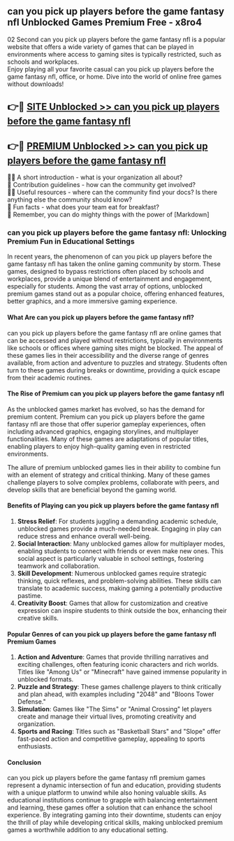 ## can you pick up players before the game fantasy nfl Unblocked Games Premium Free - x8ro4

02 Second can you pick up players before the game fantasy nfl is a popular website that offers a wide variety of games that can be played in environments where access to gaming sites is typically restricted, such as schools and workplaces.  
Enjoy playing all your favorite casual can you pick up players before the game fantasy nfl, office, or home. Dive into the world of online free games without downloads!

## 👉🔴 [SITE Unblocked >> can you pick up players before the game fantasy nfl](http://freeplayer.one?title=can_you_pick_up_players_before_the_game_fantasy_nfl&ref=13D)

## 👉🔴 [PREMIUM Unblocked >> can you pick up players before the game fantasy nfl](http://freeplayer.one?title=can_you_pick_up_players_before_the_game_fantasy_nfl&ref=13D)

🙋‍♀️ A short introduction - what is your organization all about?  
🌈 Contribution guidelines - how can the community get involved?  
👩‍💻 Useful resources - where can the community find your docs? Is there anything else the community should know?  
🍿 Fun facts - what does your team eat for breakfast?  
🧙 Remember, you can do mighty things with the power of [Markdown]

### can you pick up players before the game fantasy nfl: Unlocking Premium Fun in Educational Settings

In recent years, the phenomenon of can you pick up players before the game fantasy nfl has taken the online gaming community by storm. These games, designed to bypass restrictions often placed by schools and workplaces, provide a unique blend of entertainment and engagement, especially for students. Among the vast array of options, unblocked premium games stand out as a popular choice, offering enhanced features, better graphics, and a more immersive gaming experience.

#### What Are can you pick up players before the game fantasy nfl?

can you pick up players before the game fantasy nfl are online games that can be accessed and played without restrictions, typically in environments like schools or offices where gaming sites might be blocked. The appeal of these games lies in their accessibility and the diverse range of genres available, from action and adventure to puzzles and strategy. Students often turn to these games during breaks or downtime, providing a quick escape from their academic routines.

#### The Rise of Premium can you pick up players before the game fantasy nfl

As the unblocked games market has evolved, so has the demand for premium content. Premium can you pick up players before the game fantasy nfl are those that offer superior gameplay experiences, often including advanced graphics, engaging storylines, and multiplayer functionalities. Many of these games are adaptations of popular titles, enabling players to enjoy high-quality gaming even in restricted environments.

The allure of premium unblocked games lies in their ability to combine fun with an element of strategy and critical thinking. Many of these games challenge players to solve complex problems, collaborate with peers, and develop skills that are beneficial beyond the gaming world.

#### Benefits of Playing can you pick up players before the game fantasy nfl

1.  **Stress Relief**: For students juggling a demanding academic schedule, unblocked games provide a much-needed break. Engaging in play can reduce stress and enhance overall well-being.
2.  **Social Interaction**: Many unblocked games allow for multiplayer modes, enabling students to connect with friends or even make new ones. This social aspect is particularly valuable in school settings, fostering teamwork and collaboration.
3.  **Skill Development**: Numerous unblocked games require strategic thinking, quick reflexes, and problem-solving abilities. These skills can translate to academic success, making gaming a potentially productive pastime.
4.  **Creativity Boost**: Games that allow for customization and creative expression can inspire students to think outside the box, enhancing their creative skills.

#### Popular Genres of can you pick up players before the game fantasy nfl Premium Games

1.  **Action and Adventure**: Games that provide thrilling narratives and exciting challenges, often featuring iconic characters and rich worlds. Titles like "Among Us" or "Minecraft" have gained immense popularity in unblocked formats.
2.  **Puzzle and Strategy**: These games challenge players to think critically and plan ahead, with examples including "2048" and "Bloons Tower Defense."
3.  **Simulation**: Games like "The Sims" or "Animal Crossing" let players create and manage their virtual lives, promoting creativity and organization.
4.  **Sports and Racing**: Titles such as "Basketball Stars" and "Slope" offer fast-paced action and competitive gameplay, appealing to sports enthusiasts.

#### Conclusion

can you pick up players before the game fantasy nfl premium games represent a dynamic intersection of fun and education, providing students with a unique platform to unwind while also honing valuable skills. As educational institutions continue to grapple with balancing entertainment and learning, these games offer a solution that can enhance the school experience. By integrating gaming into their downtime, students can enjoy the thrill of play while developing critical skills, making unblocked premium games a worthwhile addition to any educational setting.